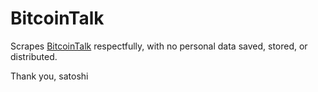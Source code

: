 # BitcoinTalk
Scrapes [BitcoinTalk](https://bitcointalk.org/) respectfully, with no personal data saved, stored, or distributed.

Thank you, satoshi
